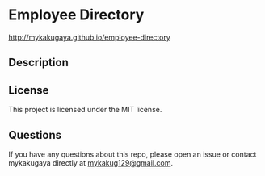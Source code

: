 # Employee Directory

http://mykakugaya.github.io/employee-directory

## Description

## License
This project is licensed under the MIT license.

## Questions
If you have any questions about this repo, please open an issue or contact mykakugaya directly at mykakug129@gmail.com.

